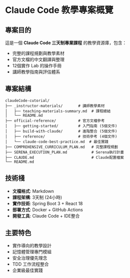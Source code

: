 # Claude Code 教學專案概覽

## 專案目的
這是一個 **Claude Code 三天制專業課程** 的教學資源庫，包含：
- 完整的課程規劃與教學素材
- 官方文檔的中文翻譯與整理
- 12個實作 Lab 的操作手冊
- 講師教學指南與評估體系

## 專案結構
```
claudeCode-cutorial/
├── _instructor-materials/       # 講師教學素材
│   ├── teaching-materials-summary.md  # 課程總結
│   └── README.md
├── official-reference/          # 官方文檔參考
│   ├── getting-started/         # 入門指南 (5個文件)
│   ├── build-with-claude/       # 進階整合 (5個文件)
│   ├── reference/               # 技術參考 (4個文件)
│   └── claude-code-best-practice.md  # 最佳實踐
├── COMPREHENSIVE_CURRICULUM_PLAN.md   # 完整課程規劃
├── SERENA_EXECUTION_PLAN.md           # Serena執行計畫
├── CLAUDE.md                          # Claude配置檔案
└── README.md
```

## 技術棧
- **文檔格式**: Markdown
- **課程架構**: 3天制 (24小時)
- **實作技術**: Spring Boot 3 + React 18
- **部署方式**: Docker + GitHub Actions
- **開發工具**: Claude Code + IDE整合

## 主要特色
- 實作導向的教學設計
- 記憶體管理專門模組
- 安全治理優先理念
- TDD 工作流程整合
- 企業級最佳實踐